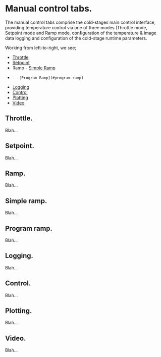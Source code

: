 # Manual control tabs.

The manual control tabs comprise the cold-stages main control interface, providing temperature control via one of three modes (Throttle mode, Setpoint mode and Ramp mode, configuration of the temperature & image data logging and configuration of the cold-stage runtime parameters. 

Working from left-to-right, we see;

* [Throttle](#throttle)
* [Setpoint](#setpoint)
* Ramp - [Simple Ramp](#simple-ramp)
*      - [Program Ramp](#program-ramp)
* [Logging](#logging)
* [Control](#control)
* [Plotting](#plotting)
* [Video](#video)

## Throttle.

Blah...

## Setpoint.

Blah...

## Ramp.

Blah...

## Simple ramp.

Blah...

## Program ramp.

Blah...

## Logging.

Blah...

## Control.

Blah...

## Plotting.

Blah...

## Video.

Blah...
